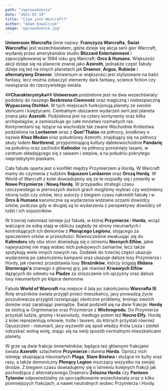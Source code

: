 ```yaml
---
path: "/wprowadzenie"
date: "2021-02-19"
title: "Czym jest Warcraft?"
author: "Adam Kowalczuk"
image: 'wprowadzenie.jpg'
---
```

**Uniwersum Warcrafta** (inne nazwy: **Franczyza Warcrafta**, **Świat Warcrafta**) jest wszechświatem, gdzie dzieje się akcja serii gier Warcraft, wydanej przez amerykańskie studio **Blizzard Entertainment** i zapoczątkowanej w 1994 roku grą Warcraft: **Orcs & Humans**. Większość akcji dzieje się na planecie znanej jako **Azeroth**, jednakże część fabuły dzieje się też na innych planetach jak **Draenor**, **Argus**, **Rubieże** i **alternatywny Draenor**. Uniwersum w większości jest stylizowane na baśń fantasy, lecz można zobaczyć elementy dark fantasy, science fiction czy nawiązania do rzeczywistego świata.

##**Charakterystyka**##
**Uniwersum** podzielone jest na dwa wszechświaty: podobny do naszego **Bezkresna Ciemność** oraz magiczną i niebezpieczną **Wypaczoną Otchłań**. W tych miejscach funkcjonują planety ze swoimi słońcami i księżycami. Centralnym obszarem wydarzeń serii jest planeta znana jako **Azeroth**. Podzielona jest na cztery kontynenty oraz kilka archipelagów, a zamieszkuje go całe mnóstwo rozmaitych ras. Kontynentami są: leżące na wschodzie tak zwane Wschodnie Królestwa podzielona na **Lordaeron** wraz z **Quel'Thalas** na północy, środkowy o nazwie **Khaz Modan** oraz południowy Azeroth; znajdujący się na północy skuty lodem **Northrend**, przypominającą kultury dalekowschodnie **Pandarię** na południu oraz zachodni **Kalimdor** na północy porośnięty lasami, w centrum składającego się z sawann i stepów, a na południu pokrytego nieprzebytymi piaskami.

Cała fabuła oparta jest o konflikt między Przymierzem a Hordą. W Warcraft mamy do czynienia z ludzkim **Sojuszem Lordaeron** oraz **Orczą Hordą**. W World of Warcraft z kolei dowiadujemy się że te rozpadły się i zmieniły w **Nowe Przymierze** i **Nową Hordę**. W przypadku strategii czasu rzeczywistego w pierwszych dwóch grach mogliśmy wybrać czy weźmiemy stronę ludzi czy orków, lecz autorzy z biegiem czasu nakreślili fabułę i w **Orcs & Humans** kanoniczne są wydarzenia widziane oczami dowódcy orków, podczas gdy w drugiej są to wydarzenia z perspektywy dowódcy sił ludzi i ich sojuszników.

W trzeciej natomiast istnieje już fabuła, w której **Przymierze** i **Horda**, wciąż walczące ze sobą stają w obliczu zagłady ze strony nieumarłych i kontrolujących ich demonów z **Płonącego Legionu**, stojącego za spaczeniem orków w przeszłości. Równocześnie ewakuując się do **Kalimdoru** siły obu stron dowiadują się o istnieniu **Nocnych Elfów**, jakie najwyraźniej nie mają wobec nich pokojowych zamiarów, lecz także spotykają wiele innych nowych ras. Dodatek do trzeciej części ukazuje wydarzenia po zakończeniu kampanii oraz ukazuje dalsze losy Przymierza i Hordy, jak również przedstawia losy **Strażników**, którzy ścigają **Illidana Stormrage'a** znanego z głównej gry, jak również **Krwawych Elfów** dążących do odwetu na **Pladze** za zniszczenie ich ojczyzny oraz dalsze losy nieumarłych po klęsce demonów.

Fabuła **World of Warcraft** ma miejsce 4 lata po zakończeniu **Warcrafta III**. Rolę strażników świata przyjęli prości mieszkańcy, jacy prowadzą życie poszukiwacza przygód rozwiązując okoliczne problemy, broniąc swoich domów oraz zarabiając pieniądze. Świat podzielił się na dwie frakcje: **Hordę** ze stolicą w Orgrimmarze oraz Przymierze z **Wichrogrodu**. Do Przymierza przystali ludzie, gnomy i krasnoludy, niedługo potem też **Nocne Elfy**. Hordę z kolei reprezentują orkowie, trolle i taureni, do których przystali również Opuszczeni - nieumarli, jacy wyzwolili się spod władzy Króla Lisza i zdołali odzyskać wolną wolę, stając się na swój sposób normalnymi mieszkańcami planety.

W grze są dwie frakcje śmiertelników, będące też głównymi frakcjami świata **Azeroth**: szlachetne **Przymierze** i dumna **Horda**. Oprócz nich istnieją: skupiająca nieumarłych **Plaga**, **Stare Bóstwa** i służące im kulty oraz rasy, a także demoniczny **Płonący Legion** niszczący wszystko na swojej drodze. Z biegiem czasu dowiadujemy się o istnieniu kolejnych frakcji jak pochodząca z alternatywnego Draenoru **Żelazna Horda** czy **Panteon Tytanów** odpowiedzialny za uporządkowanie wszechświata oraz o kilku pomniejszych frakcjach, a nawet neutralnych wobec Przymierza i Hordy.